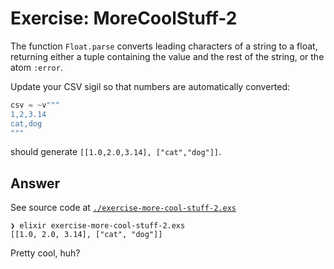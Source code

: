 # Exercise: MoreCoolStuff-2

The function `Float.parse` converts leading characters of a string to a float, returning either a tuple containing the value and the rest of the string, or the atom `:error`.  

Update your CSV sigil so that numbers are automatically converted:
```elixir
csv = ~v"""
1,2,3.14
cat,dog
"""
```

should generate `[[1.0,2.0,3.14], ["cat","dog"]]`.

## Answer

See source code at [`./exercise-more-cool-stuff-2.exs`](./exercise-more-cool-stuff-2.exs)
```
❯ elixir exercise-more-cool-stuff-2.exs
[[1.0, 2.0, 3.14], ["cat", "dog"]]
```

Pretty cool, huh?
